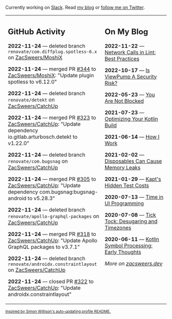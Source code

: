 Currently working on [Slack](https://slack.com/). Read [my blog](https://zacsweers.dev/) or [follow me on Twitter](https://twitter.com/ZacSweers).

<table><tr><td valign="top" width="60%">

## GitHub Activity
<!-- githubActivity starts -->
**2022-11-24** — deleted branch `renovate/com.diffplug.spotless-6.x` on [ZacSweers/MoshiX](https://github.com/ZacSweers/MoshiX)

**2022-11-24** — merged PR [#344](https://github.com/ZacSweers/MoshiX/pull/344) to [ZacSweers/MoshiX](https://github.com/ZacSweers/MoshiX): "Update plugin spotless to v6.12.0"

**2022-11-24** — deleted branch `renovate/detekt` on [ZacSweers/CatchUp](https://github.com/ZacSweers/CatchUp)

**2022-11-24** — merged PR [#323](https://github.com/ZacSweers/CatchUp/pull/323) to [ZacSweers/CatchUp](https://github.com/ZacSweers/CatchUp): "Update dependency io.gitlab.arturbosch.detekt to v1.22.0"

**2022-11-24** — deleted branch `renovate/com.bugsnag` on [ZacSweers/CatchUp](https://github.com/ZacSweers/CatchUp)

**2022-11-24** — merged PR [#305](https://github.com/ZacSweers/CatchUp/pull/305) to [ZacSweers/CatchUp](https://github.com/ZacSweers/CatchUp): "Update dependency com.bugsnag:bugsnag-android to v5.28.3"

**2022-11-24** — deleted branch `renovate/apollo-graphql-packages` on [ZacSweers/CatchUp](https://github.com/ZacSweers/CatchUp)

**2022-11-24** — merged PR [#318](https://github.com/ZacSweers/CatchUp/pull/318) to [ZacSweers/CatchUp](https://github.com/ZacSweers/CatchUp): "Update Apollo GraphQL packages to v3.7.1"

**2022-11-24** — deleted branch `renovate/androidx.constraintlayout` on [ZacSweers/CatchUp](https://github.com/ZacSweers/CatchUp)

**2022-11-24** — closed PR [#322](https://github.com/ZacSweers/CatchUp/pull/322) to [ZacSweers/CatchUp](https://github.com/ZacSweers/CatchUp): "Update androidx.constraintlayout"
<!-- githubActivity ends -->
</td><td valign="top" width="40%">

## On My Blog
<!-- blog starts -->
**2022-11-22** — [Network Calls in Lint: Best Practices](https://www.zacsweers.dev/network-calls-in-lint-best-practices/)

**2022-10-17** — [Is ViewPump A Security Risk?](https://www.zacsweers.dev/is-viewpump-a-security-risk/)

**2022-05-23** — [You Are Not Blocked](https://www.zacsweers.dev/you-are-not-blocked/)

**2021-07-23** — [Optimizing Your Kotlin Build](https://www.zacsweers.dev/optimizing-your-kotlin-build/)

**2021-06-14** — [How I Work](https://www.zacsweers.dev/how-i-work/)

**2021-02-02** — [Disposables Can Cause Memory Leaks](https://www.zacsweers.dev/disposables-can-cause-memory-leaks/)

**2021-01-29** — [Kapt's Hidden Test Costs](https://www.zacsweers.dev/kapts-hidden-test-costs/)

**2020-07-13** — [Time in UI Programming](https://www.zacsweers.dev/time-in-ui/)

**2020-07-08** — [Tick Tock: Desugaring and Timezones](https://www.zacsweers.dev/ticktock-desugaring-timezones/)

**2020-06-11** — [Kotlin Symbol Processing: Early Thoughts](https://www.zacsweers.dev/kotlin-symbol-processor-early-thoughts/)
<!-- blog ends -->
_More on [zacsweers.dev](https://zacsweers.dev/)_
</td></tr></table>

<sub><a href="https://simonwillison.net/2020/Jul/10/self-updating-profile-readme/">Inspired by Simon Willison's auto-updating profile README.</a></sub>